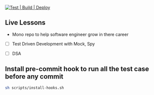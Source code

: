 [![Test | Build | Deploy](https://github.com/nitiwari-dev/engineering-lessons/actions/workflows/build-ci.yml/badge.svg)](https://github.com/nitiwari-dev/engineering-lessons/actions/workflows/build-ci.yml)
## Live Lessons
- Mono repo to help software engineer grow in there career


- [ ] Test Driven Development with Mock, Spy
- [ ] DSA




## Install pre-commit hook to run all the test case before any commit
```sh
sh scripts/install-hooks.sh
```
